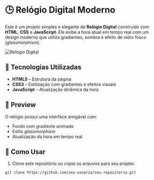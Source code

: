 # 🕒 Relógio Digital Moderno

Este é um projeto simples e elegante de **Relógio Digital** construído com **HTML**, **CSS** e **JavaScript**. Ele exibe a hora atual em tempo real com um design moderno que utiliza gradientes, sombra e efeito de vidro fosco (_glassmorphism_).

![Relógio Digital](https://media.giphy.com/media/v1.Y2lkPTc5MGI3NjExbGl4N2x3enN3dWlmdTJ3YmZreTY0eHJyd25jc2dvMXgzNG9yM3k3YiZlcD12MV9naWZzX3NlYXJjaCZjdD1n/vj6e1VYI3nPcs/giphy.gif)

## 🚀 Tecnologias Utilizadas

- **HTML5** – Estrutura da página
- **CSS3** – Estilização com gradientes e efeitos visuais
- **JavaScript** – Atualização dinâmica da hora

## 📸 Preview

O relógio possui uma interface amigável com:

- Fundo com gradiente animado
- Estilo _glassmorphism_
- Atualização da hora em tempo real

## 📁 Como Usar

1. Clone este repositório ou copie os arquivos para seu projeto:

```bash
git clone https://github.com/seu-usuario/seu-repositorio.git
